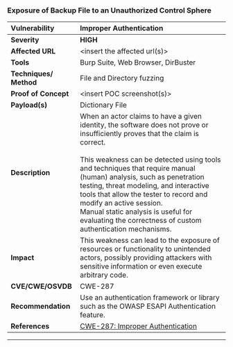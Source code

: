 ### Exposure of Backup File to an Unauthorized Control Sphere

| Vulnerability          | Improper Authentication                                                                                                                                                                                                                                                                                                                                                                                                                                                            |
|:---------------------- |:---------------------------------------------------------------------------------------------------------------------------------------------------------------------------------------------------------------------------------------------------------------------------------------------------------------------------------------------------------------------------------------------------------------------------------------------------------------------------------- |
| **Severity**           | **HIGH**                                                                                                                                                                                                                                                                                                                                                                                                                                                                           |
| **Affected URL**       | <insert the affected url\(s\)>                                                                                                                                                                                                                                                                                                                                                                                                                                                     |
| **Tools**              | Burp Suite, Web Browser, DirBuster                                                                                                                                                                                                                                                                                                                                                                                                                                                 |
| **Techniques/ Method** | File and Directory fuzzing                                                                                                                                                                                                                                                                                                                                                                                                                                                         |
| **Proof of Concept**   | <insert POC screenshot\(s\)>                                                                                                                                                                                                                                                                                                                                                                                                                                                       |
| **Payload\(s\)**       | Dictionary File                                                                                                                                                                                                                                                                                                                                                                                                                                                                    |
| **Description**        | When an actor claims to have a given identity, the software does not prove or insufficiently proves that the claim is correct.<br/><br/>This weakness can be detected using tools and techniques that require manual (human) analysis, such as penetration testing, threat modeling, and interactive tools that allow the tester to record and modify an active session. <br/>Manual static analysis is useful for evaluating the correctness of custom authentication mechanisms. |
| **Impact**             | This weakness can lead to the exposure of resources or functionality to unintended actors, possibly providing attackers with sensitive information or even execute arbitrary code.                                                                                                                                                                                                                                                                                                 |
| **CVE/CWE/OSVDB**      | CWE-287                                                                                                                                                                                                                                                                                                                                                                                                                                                                            |
| **Recommendation**     | Use an authentication framework or library such as the OWASP ESAPI Authentication feature.                                                                                                                                                                                                                                                                                                                                                                                         |
| **References**         | [CWE-287: Improper Authentication](https://cwe.mitre.org/data/definitions/287.html)                                                                                                                                                                                                                                                                                                                                                                                                |

---

### 
